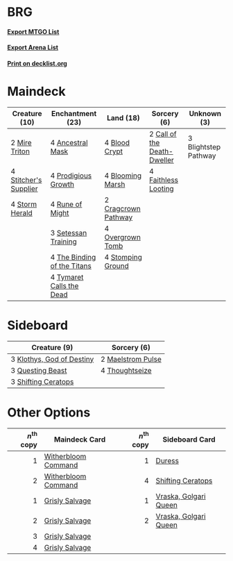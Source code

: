 # BRG

#### [Export MTGO List](../collection/BRG/BRG.txt)
#### [Export Arena List](../collection/BRG/BRG_arena.txt)
#### [Print on decklist.org](http://decklist.org/?deckmain=4%09Ancestral%20Mask%0A3%09Blightstep%20Pathway%0A4%09Blood%20Crypt%0A4%09Blooming%20Marsh%0A2%09Call%20of%20the%20Death-Dweller%0A2%09Cragcrown%20Pathway%0A4%09Faithless%20Looting%0A2%09Mire%20Triton%0A4%09Overgrown%20Tomb%0A4%09Prodigious%20Growth%0A4%09Rune%20of%20Might%0A3%09Setessan%20Training%0A4%09Stitcher's%20Supplier%0A4%09Stomping%20Ground%0A4%09Storm%20Herald%0A4%09The%20Binding%20of%20the%20Titans%0A4%09Tymaret%20Calls%20the%20Dead&deckside=3%09Klothys,%20God%20of%20Destiny%0A2%09Maelstrom%20Pulse%0A3%09Questing%20Beast%0A3%09Shifting%20Ceratops%0A4%09Thoughtseize)
# Maindeck

|                                         Creature (10)                                          |                                           Enchantment (23)                                           |                                          Land (18)                                           |                                             Sorcery (6)                                              |    Unknown (3)     |
|------------------------------------------------------------------------------------------------|------------------------------------------------------------------------------------------------------|----------------------------------------------------------------------------------------------|------------------------------------------------------------------------------------------------------|--------------------|
|2 [Mire Triton](http://gatherer.wizards.com/Pages/Card/Details.aspx?multiverseid=476356)        |4 [Ancestral Mask](http://gatherer.wizards.com/Pages/Card/Details.aspx?multiverseid=413699)           |4 [Blood Crypt](http://gatherer.wizards.com/Pages/Card/Details.aspx?multiverseid=97102)       |2 [Call of the Death-Dweller](http://gatherer.wizards.com/Pages/Card/Details.aspx?multiverseid=479598)|3 Blightstep Pathway|
|4 [Stitcher's Supplier](http://gatherer.wizards.com/Pages/Card/Details.aspx?multiverseid=447257)|4 [Prodigious Growth](http://gatherer.wizards.com/Pages/Card/Details.aspx?multiverseid=447330)        |4 [Blooming Marsh](http://gatherer.wizards.com/Pages/Card/Details.aspx?multiverseid=417816)   |4 [Faithless Looting](http://gatherer.wizards.com/Pages/Card/Details.aspx?multiverseid=389512)        |                    |
|4 [Storm Herald](http://gatherer.wizards.com/Pages/Card/Details.aspx?multiverseid=476407)       |4 [Rune of Might](http://gatherer.wizards.com/Pages/Card/Details.aspx?multiverseid=503807)            |2 [Cragcrown Pathway](http://gatherer.wizards.com/Pages/Card/Details.aspx?multiverseid=491915)|                                                                                                      |                    |
|                                                                                                |3 [Setessan Training](http://gatherer.wizards.com/Pages/Card/Details.aspx?multiverseid=476452)        |4 [Overgrown Tomb](http://gatherer.wizards.com/Pages/Card/Details.aspx?multiverseid=405103)   |                                                                                                      |                    |
|                                                                                                |4 [The Binding of the Titans](http://gatherer.wizards.com/Pages/Card/Details.aspx?multiverseid=476417)|4 [Stomping Ground](http://gatherer.wizards.com/Pages/Card/Details.aspx?multiverseid=405110)  |                                                                                                      |                    |
|                                                                                                |4 [Tymaret Calls the Dead](http://gatherer.wizards.com/Pages/Card/Details.aspx?multiverseid=476369)   |                                                                                              |                                                                                                      |                    |


# Sideboard

|                                            Creature (9)                                            |                                        Sorcery (6)                                         |
|----------------------------------------------------------------------------------------------------|--------------------------------------------------------------------------------------------|
|3 [Klothys, God of Destiny](http://gatherer.wizards.com/Pages/Card/Details.aspx?multiverseid=476471)|2 [Maelstrom Pulse](http://gatherer.wizards.com/Pages/Card/Details.aspx?multiverseid=180613)|
|3 [Questing Beast](http://gatherer.wizards.com/Pages/Card/Details.aspx?multiverseid=473133)         |4 [Thoughtseize](http://gatherer.wizards.com/Pages/Card/Details.aspx?multiverseid=438676)   |
|3 [Shifting Ceratops](http://gatherer.wizards.com/Pages/Card/Details.aspx?multiverseid=466948)      |                                                                                            |


# Other Options

|*n*<sup>th</sup> copy|                                        Maindeck Card                                         |*n*<sup>th</sup> copy|                                         Sideboard Card                                         |
|--------------------:|----------------------------------------------------------------------------------------------|--------------------:|------------------------------------------------------------------------------------------------|
|                    1|[Witherbloom Command](http://gatherer.wizards.com/Pages/Card/Details.aspx?multiverseid=513740)|                    1|[Duress](http://gatherer.wizards.com/Pages/Card/Details.aspx?multiverseid=14557)                |
|                    2|[Witherbloom Command](http://gatherer.wizards.com/Pages/Card/Details.aspx?multiverseid=513740)|                    4|[Shifting Ceratops](http://gatherer.wizards.com/Pages/Card/Details.aspx?multiverseid=466948)    |
|                    1|[Grisly Salvage](http://gatherer.wizards.com/Pages/Card/Details.aspx?multiverseid=405253)     |                    1|[Vraska, Golgari Queen](http://gatherer.wizards.com/Pages/Card/Details.aspx?multiverseid=452963)|
|                    2|[Grisly Salvage](http://gatherer.wizards.com/Pages/Card/Details.aspx?multiverseid=405253)     |                    2|[Vraska, Golgari Queen](http://gatherer.wizards.com/Pages/Card/Details.aspx?multiverseid=452963)|
|                    3|[Grisly Salvage](http://gatherer.wizards.com/Pages/Card/Details.aspx?multiverseid=405253)     |                     |                                                                                                |
|                    4|[Grisly Salvage](http://gatherer.wizards.com/Pages/Card/Details.aspx?multiverseid=405253)     |                     |                                                                                                |

